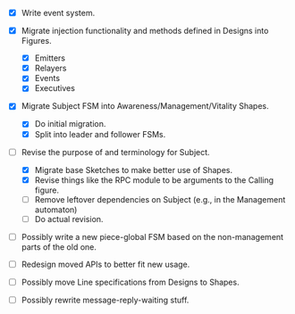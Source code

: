 - [x] Write event system.
- [x] Migrate injection functionality and methods defined in Designs into Figures.
  - [x] Emitters
  - [x] Relayers
  - [x] Events
  - [x] Executives
- [x] Migrate Subject FSM into Awareness/Management/Vitality Shapes.
  - [x] Do initial migration.
  - [x] Split into leader and follower FSMs.
- [ ] Revise the purpose of and terminology for Subject.
  - [x] Migrate base Sketches to make better use of Shapes.
  - [x] Revise things like the RPC module to be arguments to the Calling figure.
  - [ ] Remove leftover dependencies on Subject (e.g., in the Management automaton)
  - [ ] Do actual revision.
- [ ] Possibly write a new piece-global FSM based on the non-management parts of the old one.
- [ ] Redesign moved APIs to better fit new usage.
- [ ] Possibly move Line specifications from Designs to Shapes.
- [ ] Possibly rewrite message-reply-waiting stuff.

